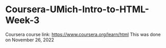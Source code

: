 # Coursera-UMich-Intro-to-HTML-Week-3

Coursera course link: https://www.coursera.org/learn/html
This was done on November 26, 2022

